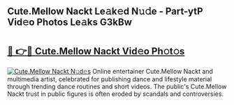 ## Cute.Mellow Nackt Le𝚊k𝚎d N𝚞𝚍e - Part-ytP Vid𝚎o Photos Le𝚊ks G3kBw

# <h2><a href="http://fb2f5tn.evod.top/?m=Cute.Mellow+Nackt">🔗 👉🔴 Cute.Mellow Nackt Vid𝚎o Ph𝚘t𝚘s</a></h2>

[![Cute.Mellow Nackt N𝚞d𝚎s](https://i.imgur.com/8V9OHl7.gif)](http://fb2f5tn.evod.top/?m=Cute.Mellow+Nackt)
Online entertainer Cute.Mellow Nackt and multimedia artist, celebrated for publishing dance and lifestyle material through trending dance routines and short videos. The public's Cute.Mellow Nackt trust in public figures is often eroded by scandals and controversies. 
